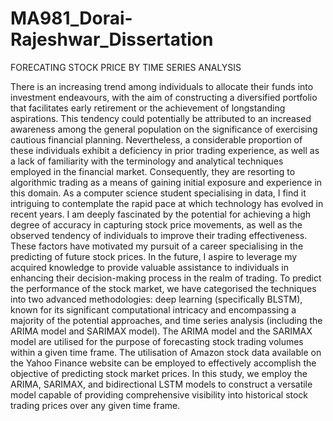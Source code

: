 # MA981_Dorai-Rajeshwar_Dissertation
FORECATING STOCK PRICE BY TIME SERIES ANALYSIS

There is an increasing trend among individuals to allocate their funds into investment endeavours, with the aim of constructing a diversified portfolio that facilitates early retirement or the achievement of longstanding aspirations. This tendency could potentially be attributed to an increased awareness among the general population on the significance of exercising cautious financial planning. Nevertheless, a considerable proportion of these individuals exhibit a deficiency in prior trading experience, as well as a lack of familiarity with the terminology and analytical techniques employed in the financial market. Consequently, they are resorting to algorithmic trading as a means of gaining initial exposure and experience in this domain. As a computer science student specialising in data, I find it intriguing to contemplate the rapid pace at which technology has evolved in recent years. I am deeply fascinated by the potential for achieving a high degree of accuracy in capturing stock price movements, as well as the observed tendency of individuals to improve their trading effectiveness. These factors have motivated my pursuit of a career specialising in the predicting of future stock prices. In the future, I aspire to leverage my acquired knowledge to provide valuable assistance to individuals in enhancing their decision-making process in the realm of trading. To predict the performance of the stock market, we have categorised the techniques into two advanced methodologies: deep learning (specifically BLSTM), known for its significant computational intricacy and encompassing a majority of the potential approaches, and time series analysis (including the ARIMA model and SARIMAX model). The ARIMA model and the SARIMAX model are utilised for the purpose of forecasting stock trading volumes within a given time frame. The utilisation of Amazon stock data available on the Yahoo Finance website can be employed to effectively accomplish the objective of predicting stock market prices. In this study, we employ the ARIMA, SARIMAX, and bidirectional LSTM models to construct a versatile model capable of providing comprehensive visibility into historical stock trading prices over any given time frame.
